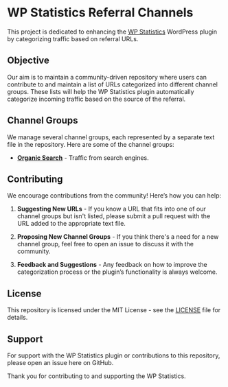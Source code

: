 # WP Statistics Referral Channels

This project is dedicated to enhancing the [WP Statistics](https://wp-statistics.com/) WordPress plugin by categorizing traffic based on referral URLs.

## Objective

Our aim is to maintain a community-driven repository where users can contribute to and maintain a list of URLs categorized into different channel groups. These lists will help the WP Statistics plugin automatically categorize incoming traffic based on the source of the referral.

## Channel Groups

We manage several channel groups, each represented by a separate text file in the repository. Here are some of the channel groups:

- **[Organic Search](organic_search.txt)** - Traffic from search engines.

## Contributing

We encourage contributions from the community! Here’s how you can help:

1. **Suggesting New URLs** - If you know a URL that fits into one of our channel groups but isn't listed, please submit a pull request with the URL added to the appropriate text file.

2. **Proposing New Channel Groups** - If you think there's a need for a new channel group, feel free to open an issue to discuss it with the community.

3. **Feedback and Suggestions** - Any feedback on how to improve the categorization process or the plugin’s functionality is always welcome.

## License

This repository is licensed under the MIT License - see the [LICENSE](LICENSE) file for details.

## Support

For support with the WP Statistics plugin or contributions to this repository, please open an issue here on GitHub.

Thank you for contributing to and supporting the WP Statistics.
